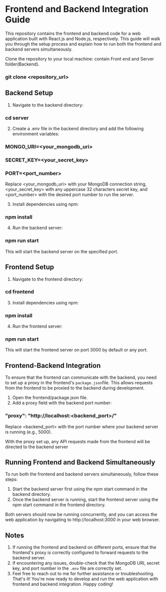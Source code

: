
# Frontend and Backend Integration Guide

This repository contains the frontend and backend code for a web application built with React.js and Node.js, respectively. This guide will walk you through the setup process and explain how to run both the frontend and backend servers simultaneously.

Clone the repository to your local machine: contain Front end and Server folder(Backend).

### git clone <repository_url>

## Backend Setup


1. Navigate to the backend directory:

### cd server


2. Create a .env file in the backend directory and add the following environment variables:

### MONGO_URI=<your_mongodb_uri>
### SECRET_KEY=<your_secret_key>
### PORT=<port_number>

Replace <your_mongodb_uri> with your MongoDB connection string, <your_secret_key> with any uppercase 32 characters secret key, and <port_number> with the desired port number to run the server.

3. Install dependencies using npm:

### npm install

4. Run the backend server:

### npm run start

This will start the backend server on the specified port.



## Frontend Setup


1.  Navigate to the frontend directory:

### cd frontend

3. Install dependencies using npm:

### npm install

4. Run the frontend server:

### npm run start

This will start the frontend server on port 3000 by default or any port.

## Frontend-Backend Integration

To ensure that the frontend can communicate with the backend, you need to set up a proxy in the frontend's `package.json`file. This allows requests from the frontend to be proxied to the backend during development.

1. Open the frontend/package.json file.
2. Add a proxy field with the backend port number:

### "proxy": "http://localhost:<backend_port>/"


Replace <backend_port> with the port number where your backend server is running (e.g., 5000).

With the proxy set up, any API requests made from the frontend will be directed to the backend server

## Running Frontend and Backend Simultaneously

To run both the frontend and backend servers simultaneously, follow these steps:

1. Start the backend server first using the npm start command in the backend directory.
2. Once the backend server is running, start the frontend server using the npm start command in the frontend directory.

Both servers should now be running concurrently, and you can access the web application by navigating to http://localhost:3000 in your web browser.

## Notes

1. If running the frontend and backend on different ports, ensure that the frontend's proxy is correctly configured to forward requests to the backend server.
2. If encountering any issues, double-check that the MongoDB URI, secret key, and port number in the `.env` file are correctly set.
3. Feel free to reach out to me for further assistance or troubleshooting.
That's it! You're now ready to develop and run the web application with frontend and backend integration. Happy coding!
